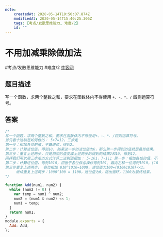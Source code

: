 ```yaml
---
note:
    createdAt: 2020-05-14T10:50:07.874Z
    modifiedAt: 2020-05-14T15:40:25.306Z
    tags: [考点/发散思维能力, 难度/2]
    id: ""
---
```

# 不用加减乘除做加法
#考点/发散思维能力 #难度/2 [牛客网](https://www.nowcoder.com/practice/59ac416b4b944300b617d4f7f111b215?tpId=13&tqId=11201&tPage=1&rp=1&ru=/ta/coding-interviews&qru=/ta/coding-interviews/question-ranking)
<!-- @crossnote.comment "id":"b8b9e913-431c-40dd-901b-02cc34b5b027" --> 
## 题目描述
写一个函数，求两个整数之和，要求在函数体内不得使用 `+、-、*、/` 四则运算符号。

## 答案
```javascript
/*
写一个函数，求两个整数之和，要求在函数体内不得使用+、-、*、/四则运算符号。
首先看十进制是如何做的： 5+7=12，三步走
第一步：相加各位的值，不算进位，得到2。
第二步：计算进位值，得到10. 如果这一步的进位值为0，那么第一步得到的值就是最终结果。
第三步：重复上述两步，只是相加的值变成上述两步的得到的结果2和10，得到12。
同样我们可以用三步走的方式计算二进制值相加： 5-101，7-111 第一步：相加各位的值，不算进位，得到010，二进制每位相加就相当于各位做异或操作，101^111。
第二步：计算进位值，得到1010，相当于各位做与操作得到101，再向左移一位得到1010，(101&111)<<1。
第三步重复上述两步， 各位相加 010^1010=1000，进位值为100=(010&1010)<<1。
     继续重复上述两步：1000^100 = 1100，进位值为0，跳出循环，1100为最终结果。
*/

function Add(num1, num2) {
  while (num2 != 0) {
    var temp = num1 ^ num2;
    num2 = (num1 & num2) << 1;
    num1 = temp;
  }
  return num1;
}
module.exports = {
  Add: Add,
};

```